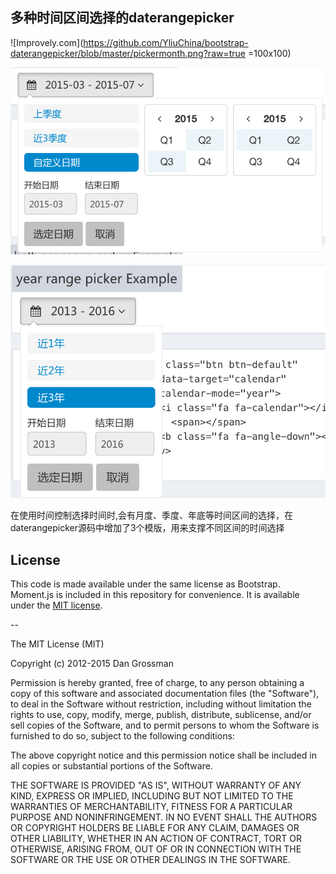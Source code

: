 ## 多种时间区间选择的daterangepicker
![Improvely.com](https://github.com/YliuChina/bootstrap-daterangepicker/blob/master/pickermonth.png?raw=true  =100x100)

![Improvely.com](https://github.com/YliuChina/bootstrap-daterangepicker/blob/master/pickerquator.png?raw=true)

![Improvely.com](https://github.com/YliuChina/bootstrap-daterangepicker/blob/master/pickeryear.png?raw=true)

在使用时间控制选择时间时,会有月度、季度、年底等时间区间的选择，在daterangepicker源码中增加了3个模版，用来支撑不同区间的时间选择


## License

This code is made available under the same license as Bootstrap. Moment.js is included in this repository
for convenience. It is available under the [MIT license](http://www.opensource.org/licenses/mit-license.php).

--

The MIT License (MIT)

Copyright (c) 2012-2015 Dan Grossman

Permission is hereby granted, free of charge, to any person obtaining a copy
of this software and associated documentation files (the "Software"), to deal
in the Software without restriction, including without limitation the rights
to use, copy, modify, merge, publish, distribute, sublicense, and/or sell
copies of the Software, and to permit persons to whom the Software is
furnished to do so, subject to the following conditions:

The above copyright notice and this permission notice shall be included in
all copies or substantial portions of the Software.

THE SOFTWARE IS PROVIDED "AS IS", WITHOUT WARRANTY OF ANY KIND, EXPRESS OR
IMPLIED, INCLUDING BUT NOT LIMITED TO THE WARRANTIES OF MERCHANTABILITY,
FITNESS FOR A PARTICULAR PURPOSE AND NONINFRINGEMENT. IN NO EVENT SHALL THE
AUTHORS OR COPYRIGHT HOLDERS BE LIABLE FOR ANY CLAIM, DAMAGES OR OTHER
LIABILITY, WHETHER IN AN ACTION OF CONTRACT, TORT OR OTHERWISE, ARISING FROM,
OUT OF OR IN CONNECTION WITH THE SOFTWARE OR THE USE OR OTHER DEALINGS IN
THE SOFTWARE.

